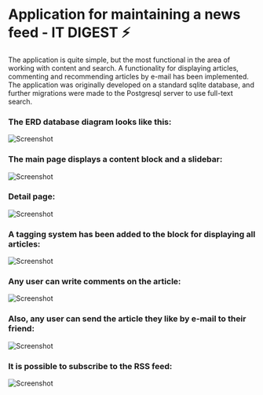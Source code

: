 # Application for maintaining a news feed - IT DIGEST ⚡
The application is quite simple, but the most functional in the area of working with content and search.
A functionality for displaying articles, commenting and recommending articles by e-mail has been implemented.
The application was originally developed on a standard sqlite database, and further migrations were made to the Postgresql server to use full-text search.
### The ERD database diagram looks like this:
![Screenshot](https://github.com/DmitryZZZZZZ/Profiles/blob/master/media/images/ERD_pages.png)
### The main page displays a content block and a slidebar:
![Screenshot](https://github.com/DmitryZZZZZZ/Profiles/blob/master/media/images/main_page.jpg)
### Detail page:
![Screenshot](https://github.com/DmitryZZZZZZ/Profiles/blob/master/media/images/detail_page.jpg)
### A tagging system has been added to the block for displaying all articles:
![Screenshot](https://github.com/DmitryZZZZZZ/Profiles/blob/master/media/images/tag_system.jpg)
### Any user can write comments on the article:
![Screenshot](https://github.com/DmitryZZZZZZ/Profiles/blob/master/media/images/comments.jpg)
### Also, any user can send the article they like by e-mail to their friend:
![Screenshot](https://github.com/DmitryZZZZZZ/Profiles/blob/master/media/images/email.jpg)
### It is possible to subscribe to the RSS feed:
![Screenshot](https://github.com/DmitryZZZZZZ/Profiles/blob/master/media/images/%D0%A1%D0%BD%D0%B8%D0%BC%D0%BE%D0%BA%2018.06.2023%20%D0%B2%C2%A013.37.jpeg)
